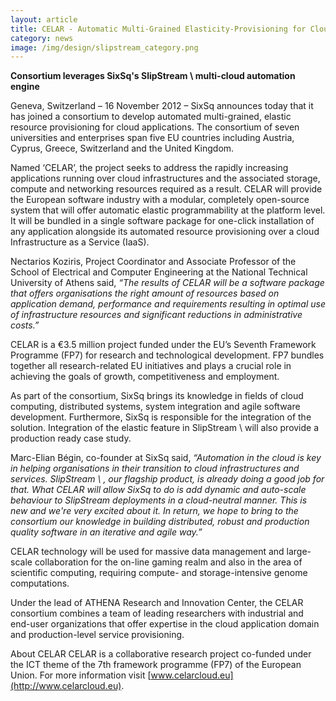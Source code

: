 ```yaml
---
layout: article
title: CELAR - Automatic Multi-Grained Elasticity-Provisioning for Cloud
category: news
image: /img/design/slipstream_category.png
---
```


**Consortium leverages SixSq's SlipStream \\
 multi-cloud automation engine**
 
Geneva, Switzerland – 16 November 2012 – SixSq announces today that it has joined a consortium to develop automated multi-grained, elastic resource provisioning for cloud applications.  The consortium of seven universities and enterprises span five EU countries including Austria, Cyprus, Greece, Switzerland and the United Kingdom. 
 
Named ‘CELAR’, the project seeks to address the rapidly increasing applications running over cloud infrastructures and the associated storage, compute and networking resources required as a result. CELAR will provide the European software industry with a modular, completely open-source system that will offer automatic elastic programmability at the platform level. It will be bundled in a single software package for one-click installation of any application alongside its automated resource provisioning over a cloud Infrastructure as a Service (IaaS).
 
Nectarios Koziris, Project Coordinator and Associate Professor of the School of Electrical and Computer Engineering at the National Technical University of Athens said, *“The results of CELAR will be a software package that offers organisations the right amount of resources based on application demand, performance and requirements resulting in optimal use of infrastructure resources and significant reductions in administrative costs.”*
 
CELAR is a €3.5 million project funded under the EU’s Seventh Framework Programme (FP7) for research and technological development. FP7 bundles together all research-related EU initiatives and plays a crucial role in achieving the goals of growth, competitiveness and employment.
 
As part of the consortium, SixSq brings its knowledge in fields of cloud computing, distributed systems, system integration and agile software development. Furthermore, SixSq is responsible for the integration of the solution. Integration of the elastic feature in SlipStream \\
 will also provide a production ready case study.
 
Marc-Elian Bégin, co-founder at SixSq said, *“Automation in the cloud is key in helping organisations in their transition to cloud infrastructures and services. SlipStream \\
, our flagship product, is already doing a good job for that.  What CELAR will allow SixSq to do is add dynamic and auto-scale behaviour to SlipStream deployments in a cloud-neutral manner. This is new and we're very excited about it.  In return, we hope to bring to the consortium our knowledge in building distributed, robust and production quality software in an iterative and agile way.”*

CELAR technology will be used for massive data management and large-scale collaboration for the on-line gaming realm and also in the area of scientific computing, requiring compute- and storage-intensive genome computations.
 
Under the lead of ATHENA Research and Innovation Center, the CELAR consortium combines a team of leading researchers with industrial and end-user organizations that offer expertise in the cloud application domain and production-level service provisioning.

About CELAR
CELAR is a collaborative research project co-funded under the ICT theme of the 7th framework programme (FP7) of the European Union.  For more information visit [www.celarcloud.eu](http://www.celarcloud.eu).
